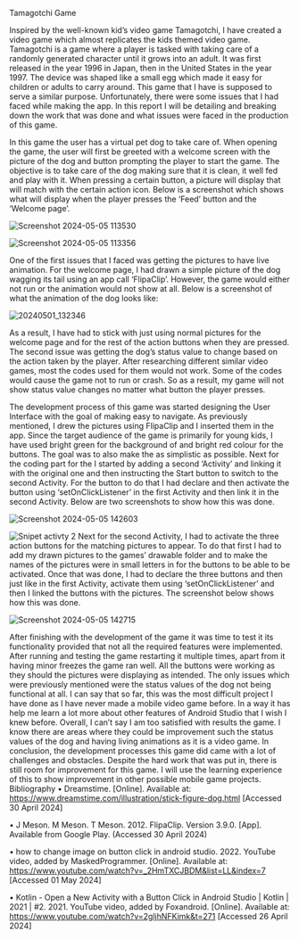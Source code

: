 Tamagotchi Game

Inspired by the well-known kid’s video game Tamagotchi, I have created a video game which almost replicates the kids themed video game. Tamagotchi is a game where a player is tasked with taking care of a randomly generated character until it grows into an adult. It was first released in the year 1996 in Japan, then in the United States in the year 1997. The device was shaped like a small egg which made it easy for children or adults to carry around. This game that I have is supposed to serve a similar purpose. Unfortunately, there were some issues that I had faced while making the app. In this report I will be detailing and breaking down the work that was done and what issues were faced in the production of this game.

In this game the user has a virtual pet dog to take care of. When opening the game, the user will first be greeted with a welcome screen with the picture of the dog and button prompting the player to start the game. The objective is to take care of the dog making sure that it is clean, it well fed and play with it. When pressing a certain button, a picture will display that will match with the certain action icon. Below is a screenshot which shows what will display when the player presses the ‘Feed’ button and the ‘Welcome page’.

![Screenshot 2024-05-05 113530](https://github.com/Thabiso67/Tamagotchi_Game/assets/160724052/73fe5193-8a02-4736-bd14-38cb764444c0)

![Screenshot 2024-05-05 113356](https://github.com/Thabiso67/Tamagotchi_Game/assets/160724052/ffc51a15-5cb2-4dd3-ad83-1ed8b092ea75)

One of the first issues that I faced was getting the pictures to have live animation. For the welcome page, I had drawn a simple picture of the dog wagging its tail using an app call ‘FlipaClip’. However, the game would either not run or the animation would not show at all. Below is a screenshot of what the animation of the dog looks like:

![20240501_132346](https://github.com/Thabiso67/Tamagotchi_Game/assets/160724052/6e941dd5-7351-4817-b35d-adc5ad36f5d9)

As a result, I have had to stick with just using normal pictures for the welcome page and for the rest of the action buttons when they are pressed. The second issue was getting the dog’s status value to change based on the action taken by the player. After researching different similar video games, most the codes used for them would not work. Some of the codes would cause the game not to run or crash. So as a result, my game will not show status value changes no matter what button the player presses.

The development process of this game was started designing the User Interface with the goal of making easy to navigate. As previously mentioned, I drew the pictures using FlipaClip and I inserted them in the app. Since the target audience of the game is primarily for young kids, I have used bright green for the background of and bright red colour for the buttons. The goal was to also make the as simplistic as possible. Next for the coding part for the I started by adding a second ‘Activity’ and linking it with the original one and then instructing the Start button to switch to the second Activity. For the button to do that I had declare and then activate the button using ‘setOnClickListener’ in the first Activity and then link it in the second Activity. Below are two screenshots to show how this was done. 

![Screenshot 2024-05-05 142603](https://github.com/Thabiso67/Tamagotchi_Game/assets/160724052/5b509e56-25e2-491e-b3ea-060c70d26e6a)

![Snipet activty 2](https://github.com/Thabiso67/Tamagotchi_Game/assets/160724052/88e5cb04-b56a-42d6-9658-508c2e522665)
Next for the second Activity, I had to activate the three action buttons for the matching pictures to appear. To do that first I had to add my drawn pictures to the games’ drawable folder and to make the names of the pictures were in small letters in for the buttons to be able to be activated. Once that was done, I had to declare the three buttons and then just like in the first Activity, activate them using ‘setOnClickListener’ and then I linked the buttons with the pictures. The screenshot below shows how this was done.

![Screenshot 2024-05-05 142715](https://github.com/Thabiso67/Tamagotchi_Game/assets/160724052/3be031ec-eee7-46d5-b033-be2a927b9de0)

After finishing with the development of the game it was time to test it its functionality provided that not all the required features were implemented. After running and testing the game restarting it multiple times, apart from it having minor freezes the game ran well. All the buttons were working as they should the pictures were displaying as intended. The only issues which were previously mentioned were the status values of the dog not being functional at all. 
I can say that so far, this was the most difficult project I have done as I have never made a mobile video game before. In a way it has help me learn a lot more about other features of Android Studio that I wish I knew before. Overall, I can’t say I am too satisfied with results the game. I know there are areas where they could be improvement such the status values of the dog and having living animations as it is a video game.
In conclusion, the development processes this game did came with a lot of challenges and obstacles. Despite the hard work that was put in, there is still room for improvement for this game. I will use the learning experience of this to show improvement in other possible mobile game projects.
Bibliography
•	Dreamstime. [Online].  Available at: https://www.dreamstime.com/illustration/stick-figure-dog.html [Accessed 30 April 2024]

•	J Meson. M Meson. T Meson. 2012. FlipaClip. Version 3.9.0. [App]. Available from Google Play. (Accessed 30 April 2024)

•	how to change image on button click in android studio. 2022. YouTube video, added by MaskedProgrammer. [Online]. Available at: https://www.youtube.com/watch?v=_2HmTXCJBDM&list=LL&index=7 [Accessed 01 May 2024]

•	Kotlin - Open a New Activity with a Button Click in Android Studio | Kotlin | 2021 | #2. 2021. YouTube video, added by Foxandroid. [Online]. Available at: https://www.youtube.com/watch?v=2gljhNFKimk&t=271 [Accessed 26 April 2024]
